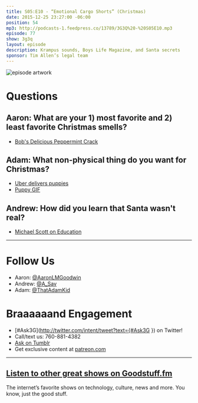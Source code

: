 ```yaml
---
title: S05:E10 - “Emotional Cargo Shorts” (Christmas)
date: 2015-12-25 23:27:00 -06:00
position: 54
mp3: http://podcasts-1.feedpress.co/13789/3G3Q%20-%20S05E10.mp3
episode: 77
show: 3g3q
layout: episode
description: Krampus sounds, Boys Life Magazine, and Santa secrets
sponsor: Tim Allen’s legal team
---
```


![episode artwork][1]

# Questions

## Aaron: What are your 1) most favorite and 2) least favorite Christmas smells?

* [Bob's Delicious Peppermint Crack][2]

## Adam: What non-physical thing do you want for Christmas?

* [Uber delivers puppies][3]
* [Puppy GIF][4]

## Andrew: How did you learn that Santa wasn't real?

* [Michael Scott on Education][5]

***

# Follow Us
* Aaron: [@AaronLMGoodwin](http://twitter.com/aaronlmgoodwin)
* Andrew: [@A_Sav](http://twitter.com/a_sav)
* Adam: [@ThatAdamKid](http://twitter.com/thatadamkid)

# Braaaaaand Engagement
* [#Ask3G](http://twitter.com/intent/tweet?text={#Ask3G }) on Twitter!
* Call/text us: 760-881-4382
* [Ask on Tumblr](http://3g3q.co/ask)
* Get exclusive content at [patreon.com](http://www.patreon.com/3g3q)

***

## [Listen to other great shows on Goodstuff.fm](http://goodstuff.fm/)
The internet’s favorite shows on technology, culture, news and more. You know, just the good stuff.

[1]: http://l.gdwn.co/1jHzv.jpg
[2]: http://amzn.com/B000JJLXXK
[3]: http://www.lifedaily.com/uber-now-delivers-puppies-straight-to-your-door/
[4]: http://i.imgur.com/N4cEiOZ.gifv
[5]: http://l.gdwn.co/xO2P.jpg
[6]: http://twitter.com/aaronlmgoodwin
[7]: http://twitter.com/a_sav
[8]: http://twitter.com/thatadamkid
[9]: http://www.patreon.com/3g3q
[10]: http://goodstuff.fm/3g3q/

